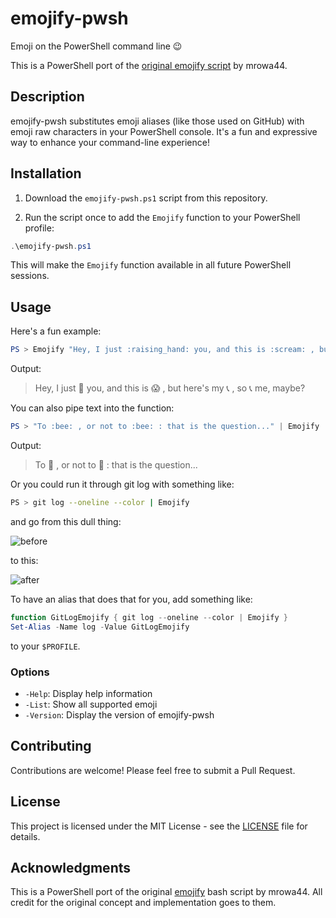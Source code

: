 # emojify-pwsh

Emoji on the PowerShell command line :wink:

This is a PowerShell port of the [original emojify script](https://github.com/mrowa44/emojify) by mrowa44.

## Description

emojify-pwsh substitutes emoji aliases (like those used on GitHub) with emoji raw characters in your PowerShell console. It's a fun and expressive way to enhance your command-line experience!

## Installation

1. Download the `emojify-pwsh.ps1` script from this repository.

2. Run the script once to add the `Emojify` function to your PowerShell profile:

```powershell
.\emojify-pwsh.ps1
```

This will make the `Emojify` function available in all future PowerShell sessions.

## Usage

Here's a fun example:

```powershell
PS > Emojify "Hey, I just :raising_hand: you, and this is :scream: , but here's my :calling: , so :telephone_receiver: me, maybe?"
```

Output:
> Hey, I just 🙋 you, and this is 😱 , but here's my 📞 , so 📞 me, maybe?

You can also pipe text into the function:

```powershell
PS > "To :bee: , or not to :bee: : that is the question..." | Emojify
```

Output:
> To 🐝 , or not to 🐝 : that is the question...

Or you could run it through git log with something like:
```sh
PS > git log --oneline --color | Emojify
```
and go from this dull thing:

![before](https://raw.githubusercontent.com/mrowa44/emojify/refs/heads/master/img/before.png)

to this:

![after](https://raw.githubusercontent.com/mrowa44/emojify/refs/heads/master/img/after.png)

To have an alias that does that for you, add something like:
```powershell
function GitLogEmojify { git log --oneline --color | Emojify }
Set-Alias -Name log -Value GitLogEmojify
```

to your `$PROFILE`.

### Options

- `-Help`: Display help information
- `-List`: Show all supported emoji
- `-Version`: Display the version of emojify-pwsh

## Contributing

Contributions are welcome! Please feel free to submit a Pull Request.

## License

This project is licensed under the MIT License - see the [LICENSE](LICENSE) file for details.

## Acknowledgments

This is a PowerShell port of the original [emojify](https://github.com/mrowa44/emojify) bash script by mrowa44. All credit for the original concept and implementation goes to them.